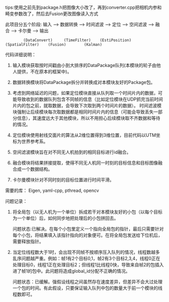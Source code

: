 tips:使用之前先到package.h把图像大小改了，再到converter.cpp把相机内参和畸变参数改了，然后去Fusion更改图像读入方式

此项目分五个阶段:
输入    ——>    数据转换    ——>    时间滤波    ——>    定位    ——>    空间滤波    ——>    融合    ——>    卡尔曼    ——>    输出

            (DataConvert)     (TimeFilter)    (EstiPosition)   (SpatialFilter)    (Fusion)        (Kalman)

代码详细说明：
1. 输入模块获取按时间戳由小到大排序的DataPackage队列(本模块的轮子由他人提供，不在原本的框架中)。

2. 数据转换模块将DataPackage拆分并转换成对本模块友好的Package包。

3. 考虑到网络延迟的问题，如果定位模块直接从队列取一个时间片内的数据，可能导致收到的数据队列包含不同帧的信息（比如定位模块在UDP抓完当前时间片内的包之前，就取数据，会导致下次取到两个时间片的数据）。
时间滤波模块强制让后续模块每次取数据都是相同时间片内的信息（可能会导致丢失一部分信息），其速度远大于其他模块，所以不用担心后续模块取不齐数据和等待的情况。

4. 定位模块使用射线交面片的算法从2维位置得到3维位置，目前代码以UTM坐标为世界参考系。

5. 空间滤波模块旨在对不同无人机拍到的相同目标进行id融合。

6. 融合模块将结果拼接提取，使得不同无人机同一时刻的目标信息和目标图像融合成一个数据结构。

7. 卡尔曼模块针对不同时刻的目标位置进行时间平滑。

需要的库：
Eigen, 
yaml-cpp, 
pthread, 
opencv


问题记录：
1. 将全局包（以无人机为一个单位）拆成若干对本模块友好的小包（以每个目标为一个单位）后，如何同步地把处理后的小包拼回去。

   问题状态:已解决。在每个小包里定义一个指向全局包的指针，最后只需要针对每个小包，将结果填入该指针指向的对象便可。在将全局包发送给下位机后，需要释放指针。

2. 当定位线程数大于1时，会出现不同帧不按顺序压入队列的情况，线程数越多乱序问题越严重。例如：帧1有2个目标0,1，帧2有3个目标2,3,4，线程0正在处理目标0，线程1正在处理目标2；但线程1比线程0快，导致来自帧2的包插入进了帧1的包中。此问题将造成global_id分配不正确的情况。

   问题状态：已缓解。强假设线程之间虽然存在速度差异，但差异不会大过处理一个包的时间。有此假设，只要保证输入队列中包的数量大于前一个模块的线程数即可。